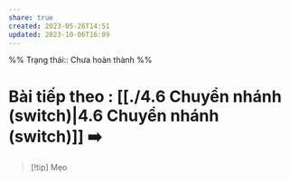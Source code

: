 ```yaml
---
share: true
created: 2023-05-26T14:51
updated: 2023-10-06T16:09
---
```

%%
Trạng thái:: Chưa hoàn thành
%%
# Bài tiếp theo : [[./4.6 Chuyển nhánh (switch)|4.6 Chuyển nhánh (switch)]] ➡️

> [!tip] Mẹo
